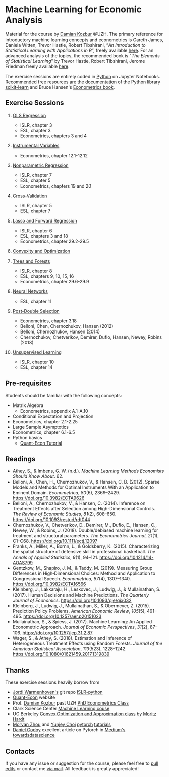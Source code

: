 # Machine Learning for Economic Analysis

Material for the course by [Damian Kozbur](https://www.econ.uzh.ch/en/people/faculty/kozbur.html) @UZH. The primary reference for introductory machine learning concepts and econometrics is Gareth James, Daniela Witten, Trevor Hastie, Robert Tibshirani, “*An Introduction to Statistical Learning with Applications in R*”, freely available [here](https://faculty.marshall.usc.edu/gareth-james/ISL/ISLR%20Seventh%20Printing.pdf). For an advanced analysis of the topics, the recommended book is "*The Elements of Statistical Learning*" by Trevor Hastie, Robert Tibshirani, Jerome Friedman freely available [here](https://web.stanford.edu/~hastie/ElemStatLearn/).

The exercise sessions are entirely coded in [Python](https://www.python.org/downloads/) on Jupyter Notebooks. Recommended free resources are the documentation of the Python library [scikit-learn](https://scikit-learn.org/) and Bruce Hansen's [Econometrics book](https://www.ssc.wisc.edu/~bhansen/econometrics/). 

## Exercise Sessions

1. [OLS Regression](https://matteocourthoud.github.io/course/ml-econ/01_regression/)
   - ISLR, chapter 3
   - ESL, chapter 3
   - Econometrics, chapters 3 and 4

2. [Instrumental Variables](https://matteocourthoud.github.io/course/ml-econ/02_iv/)
   - Econometrics, chapter 12.1-12.12

3. [Nonparametric Regression](https://matteocourthoud.github.io/course/ml-econ/03_nonparametric/)
   - ISLR, chapter 7
   - ESL, chapter 5
   - Econometrics, chapters 19 and 20

4. [Cross-Validation](https://matteocourthoud.github.io/course/ml-econ/04_crossvalidation/)
   - ISLR, chapter 5
   - ESL, chapter 7

5. [Lasso and Forward Regression](https://matteocourthoud.github.io/course/ml-econ/05_lasso/)
   - ISLR, chapter 6
   - ESL, chapters 3 and 18
   - Econometrics, chapter 29.2-29.5

6. [Convexity and Optimization](https://matteocourthoud.github.io/course/ml-econ/06_convexity/)

7. [Trees and Forests](https://matteocourthoud.github.io/course/ml-econ/07_trees/)
   - ISLR, chapter 8
   - ESL, chapters 9, 10, 15, 16
   - Econometrics, chapter 29.6-29.9

8. [Neural Networks](https://matteocourthoud.github.io/course/ml-econ/08_neuralnets/)
   - ESL, chapter 11

9. [Post-Double Selection](https://matteocourthoud.github.io/course/ml-econ/09_postdoubleselection/)

  	- Econometrics, chapter 3.18
  	- Belloni, Chen, Chernozhukov, Hansen (2012)
  	- Belloni, Chernozhukov, Hansen (2014)
  	- Chernozhukov, Chetverikov, Demirer, Duflo, Hansen, Newey, Robins (2018)

10. [Unsupervised Learning](https://matteocourthoud.github.io/course/ml-econ/10-unsupervised/)

  	- ISLR, chapter 10
  	- ESL, chapter 14



## Pre-requisites

Students should be familiar with the following concepts:

-  Matrix Algebra
   - Econometrics, appendix A.1-A.10
-  Conditional Expectation and Projection
 -  Econometrics, chapter 2.1-2.25
-  Large Sample Asymptotics
 -  Econometrics, chapter 6.1-6.5
-  Python basics
   - [Quant-Econ Tutorial](https://python.quantecon.org/index_learning_python.html)




## Readings

- Athey, S., & Imbens, G. W. (n.d.). *Machine Learning Methods Economists Should Know About*. 62.
- Belloni, A., Chen, H., Chernozhukov, V., & Hansen, C. B. (2012). Sparse Models and Methods for Optimal Instruments With an Application to Eminent Domain. *Econometrica*, *80*(6), 2369–2429. https://doi.org/10.3982/ECTA9626
- Belloni, A., Chernozhukov, V., & Hansen, C. (2014). Inference on Treatment Effects after Selection among High-Dimensional Controls. *The Review of Economic Studies*, *81*(2), 608–650. https://doi.org/10.1093/restud/rdt044
- Chernozhukov, V., Chetverikov, D., Demirer, M., Duflo, E., Hansen, C., Newey, W., & Robins, J. (2018). Double/debiased machine learning for treatment and structural parameters. *The Econometrics Journal*, *21*(1), C1–C68. https://doi.org/10.1111/ectj.12097
- Franks, A., Miller, A., Bornn, L., & Goldsberry, K. (2015). Characterizing the spatial structure of defensive skill in professional basketball. *The Annals of Applied Statistics*, *9*(1), 94–121. https://doi.org/10.1214/14-AOAS799
- Gentzkow, M., Shapiro, J. M., & Taddy, M. (2019). Measuring Group Differences in High‐Dimensional Choices: Method and Application to Congressional Speech. *Econometrica*, *87*(4), 1307–1340. https://doi.org/10.3982/ECTA16566
- Kleinberg, J., Lakkaraju, H., Leskovec, J., Ludwig, J., & Mullainathan, S. (2017). Human Decisions and Machine Predictions. *The Quarterly Journal of Economics*. https://doi.org/10.1093/qje/qjx032
- Kleinberg, J., Ludwig, J., Mullainathan, S., & Obermeyer, Z. (2015). Prediction Policy Problems. *American Economic Review*, *105*(5), 491–495. https://doi.org/10.1257/aer.p20151023
- Mullainathan, S., & Spiess, J. (2017). Machine Learning: An Applied Econometric Approach. *Journal of Economic Perspectives*, *31*(2), 87–106. https://doi.org/10.1257/jep.31.2.87
- Wager, S., & Athey, S. (2018). Estimation and Inference of Heterogeneous Treatment Effects using Random Forests. *Journal of the American Statistical Association*, *113*(523), 1228–1242. https://doi.org/10.1080/01621459.2017.1319839



## Thanks

These exercise sessions heavily borrow from

- [Jordi Warmenhoven's](https://github.com/JWarmenhoven) git repo [ISLR-python](https://github.com/JWarmenhoven/ISLR-python)
- [Quant-Econ](https://quantecon.org/python-lectures/) website
- Prof. [Damian Kozbur](https://www.econ.uzh.ch/en/people/faculty/kozbur.html) past UZH [PhD Econometrics Class](https://matteocourthoud.github.io/econometrics/)
- Clark Science Center [Machine Learning couse](http://www.science.smith.edu/~jcrouser/SDS293/)
- UC Berkeley [Convex Optimization and Approximation class](https://ee227c.github.io/) by [Moritz Hardt](http://mrtz.org/)
- [Morvan Zhou](https://github.com/MorvanZhou/) and [Yunjey Choi](https://github.com/yunjey/) [pytorch](https://github.com/MorvanZhou/PyTorch-Tutorial) [tutorials](https://github.com/yunjey/pytorch-tutorial)
- [Daniel Godoy](https://medium.com/@dvgodoy) excellent article on Pytorch in [Medium's towardsdatascience](https://towardsdatascience.com/understanding-pytorch-with-an-example-a-step-by-step-tutorial-81fc5f8c4e8e)



## Contacts

If you have any issue or suggestion for the course, please feel free to [pull edits](https://github.com/matteocourthoud/Machine-Learning-for-Economic-Analysis-2020/pulls) or contact me [via mail](mailto:matteo.courthoud@uzh.ch). All feedback is greatly appreciated!